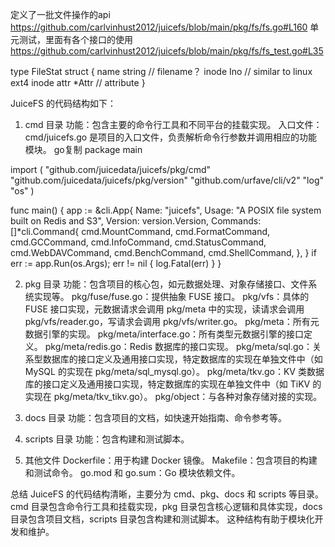 定义了一批文件操作的api
https://github.com/carlvinhust2012/juicefs/blob/main/pkg/fs/fs.go#L160
单元测试，里面有各个接口的使用
https://github.com/carlvinhust2012/juicefs/blob/main/pkg/fs/fs_test.go#L35

type FileStat struct {
	name  string     // filename？
	inode Ino        // similar to linux ext4 inode
	attr  *Attr      // attribute
}

JuiceFS 的代码结构如下：
1. cmd 目录
功能：包含主要的命令行工具和不同平台的挂载实现。
入口文件：cmd/juicefs.go 是项目的入口文件，负责解析命令行参数并调用相应的功能模块。
go复制
package main

import (
    "github.com/juicedata/juicefs/pkg/cmd"
    "github.com/juicedata/juicefs/pkg/version"
    "github.com/urfave/cli/v2"
    "log"
    "os"
)

func main() {
    app := &cli.App{
        Name:    "juicefs",
        Usage:   "A POSIX file system built on Redis and S3",
        Version: version.Version,
        Commands: []*cli.Command{
            cmd.MountCommand,
            cmd.FormatCommand,
            cmd.GCCommand,
            cmd.InfoCommand,
            cmd.StatusCommand,
            cmd.WebDAVCommand,
            cmd.BenchCommand,
            cmd.ShellCommand,
        },
    }
    if err := app.Run(os.Args); err != nil {
        log.Fatal(err)
    }
}

2. pkg 目录
功能：包含项目的核心包，如元数据处理、对象存储接口、文件系统实现等。
pkg/fuse/fuse.go：提供抽象 FUSE 接口。
pkg/vfs：具体的 FUSE 接口实现，元数据请求会调用 pkg/meta 中的实现，读请求会调用 pkg/vfs/reader.go，写请求会调用 pkg/vfs/writer.go。
pkg/meta：所有元数据引擎的实现。
pkg/meta/interface.go：所有类型元数据引擎的接口定义。
pkg/meta/redis.go：Redis 数据库的接口实现。
pkg/meta/sql.go：关系型数据库的接口定义及通用接口实现，特定数据库的实现在单独文件中（如 MySQL 的实现在 pkg/meta/sql_mysql.go）。
pkg/meta/tkv.go：KV 类数据库的接口定义及通用接口实现，特定数据库的实现在单独文件中（如 TiKV 的实现在 pkg/meta/tkv_tikv.go）。
pkg/object：与各种对象存储对接的实现。

3. docs 目录
功能：包含项目的文档，如快速开始指南、命令参考等。
4. scripts 目录
功能：包含构建和测试脚本。
5. 其他文件
Dockerfile：用于构建 Docker 镜像。
Makefile：包含项目的构建和测试命令。
go.mod 和 go.sum：Go 模块依赖文件。

总结
JuiceFS 的代码结构清晰，主要分为 cmd、pkg、docs 和 scripts 等目录。
cmd 目录包含命令行工具和挂载实现，pkg 目录包含核心逻辑和具体实现，docs 目录包含项目文档，scripts 目录包含构建和测试脚本。
这种结构有助于模块化开发和维护。
